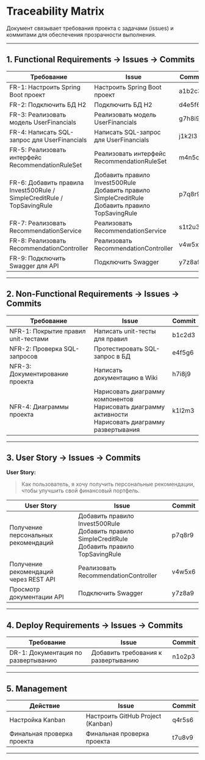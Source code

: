 # Traceability Matrix

Документ связывает требования проекта с задачами (issues) и коммитами для обеспечения прозрачности выполнения.

---

## 1. Functional Requirements → Issues → Commits

| Требование | Issue | Commit |
|------------|-------|--------|
| FR-1: Настроить Spring Boot проект | Настроить Spring Boot проект | a1b2c3 |
| FR-2: Подключить БД H2 | Подключить БД H2 | d4e5f6 |
| FR-3: Реализовать модель UserFinancials | Реализовать модель UserFinancials | g7h8i9 |
| FR-4: Написать SQL-запрос для UserFinancials | Написать SQL-запрос для UserFinancials | j1k2l3 |
| FR-5: Реализовать интерфейс RecommendationRuleSet | Реализовать интерфейс RecommendationRuleSet | m4n5o6 |
| FR-6: Добавить правила Invest500Rule / SimpleCreditRule / TopSavingRule | Добавить правило Invest500Rule<br>Добавить правило SimpleCreditRule<br>Добавить правило TopSavingRule | p7q8r9 |
| FR-7: Реализовать RecommendationService | Реализовать RecommendationService | s1t2u3 |
| FR-8: Реализовать RecommendationController | Реализовать RecommendationController | v4w5x6 |
| FR-9: Подключить Swagger для API | Подключить Swagger | y7z8a9 |

---

## 2. Non-Functional Requirements → Issues → Commits

| Требование | Issue | Commit |
|------------|-------|--------|
| NFR-1: Покрытие правил unit-тестами | Написать unit-тесты для правил | b1c2d3 |
| NFR-2: Проверка SQL-запросов | Протестировать SQL-запрос в БД | e4f5g6 |
| NFR-3: Документирование проекта | Написать документацию в Wiki | h7i8j9 |
| NFR-4: Диаграммы проекта | Нарисовать диаграмму компонентов<br>Нарисовать диаграмму активности<br>Нарисовать диаграмму развертывания | k1l2m3 |

---

## 3. User Story → Issues → Commits

**User Story:**
> Как пользователь, я хочу получить персональные рекомендации, чтобы улучшить свой финансовый портфель.

| User Story | Issue | Commit |
|------------|-------|--------|
| Получение персональных рекомендаций | Добавить правило Invest500Rule<br>Добавить правило SimpleCreditRule<br>Добавить правило TopSavingRule | p7q8r9 |
| Получение рекомендаций через REST API | Реализовать RecommendationController | v4w5x6 |
| Просмотр документации API | Подключить Swagger | y7z8a9 |

---

## 4. Deploy Requirements → Issues → Commits

| Требование | Issue | Commit |
|------------|-------|--------|
| DR-1: Документация по развертыванию | Добавить требования к развертыванию | n1o2p3 |

---

## 5. Management

| Действие | Issue | Commit |
|-----------|-------|--------|
| Настройка Kanban | Настроить GitHub Project (Kanban) | q4r5s6 |
| Финальная проверка проекта | Финальная проверка проекта | t7u8v9 |

---
